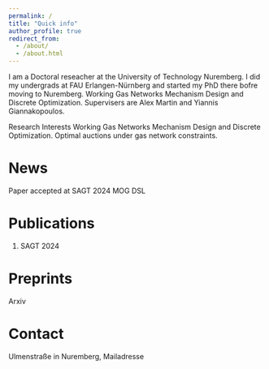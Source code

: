 ```yaml
---
permalink: /
title: "Quick info"
author_profile: true
redirect_from: 
  - /about/
  - /about.html
---
```


I am a Doctoral reseacher at the University of Technology Nuremberg. I did my undergrads at FAU Erlangen-Nürnberg and started my PhD there bofre moving to Nuremberg. Working Gas Networks Mechanism Design and Discrete Optimization. Supervisers are Alex Martin and Yiannis Giannakopoulos.

Research Interests
Working Gas Networks Mechanism Design and Discrete Optimization. Optimal auctions under gas network constraints.

News
======
Paper accepted at SAGT 2024
MOG
DSL

Publications
======
1. SAGT 2024

Preprints
======
Arxiv

Contact
======
Ulmenstraße in Nuremberg, Mailadresse
